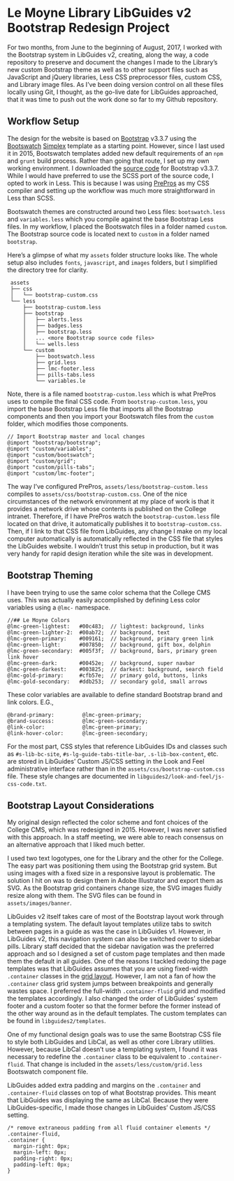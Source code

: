 # Le Moyne Library LibGuides v2 Bootstrap Redesign Project

For two months, from June to the beginning of August, 2017, I worked with the Bootstrap system in LibGuides v2, creating, along the way, a code repository to preserve and document the changes I made to the Library’s new custom Bootstrap theme as well as to other support files such as JavaScript and jQuery libraries, Less CSS preprocessor files, custom CSS, and Library image files. As I’ve been doing version control on all these files locally using Git, I thought, as the go-live date for LibGuides approached, that it was time to push out the work done so far to my Github repository. 

## Workflow Setup

The design for the website is based on [Bootstrap](http://getbootstrap.com/) v3.3.7 using the [Bootswatch](https://bootswatch.com/) [Simplex](https://bootswatch.com/simplex/) template as a starting point. However, since I last used it in 2015, Bootswatch templates added new default requirements of an `npm` and `grunt` build process. Rather than going that route, I set up my own working environment. I downloaded the [source code](https://github.com/twbs/bootstrap/releases/tag/v3.3.7) for Bootstrap v3.3.7. While I would have preferred to use the SCSS port of the source code, I opted to work in Less. This is because I was using [PrePros](https://prepros.io/) as my CSS compiler and setting up the workflow was much more straightforward in Less than SCSS. 

Bootswatch themes are constructed around two Less files: `bootswatch.less` and `variables.less` which you compile against the base Bootstrap Less files. In my workflow, I placed the Bootswatch files in a folder named `custom`. The Bootstrap source code is located next to `custom` in a folder named `bootstrap`. 

Here’s a glimpse of what my `assets` folder structure looks like. The whole setup also includes `fonts`, `javascript`, and `images` folders, but I simplified the directory tree for clarity.

```
 assets
 ├── css
 │   └── bootstrap-custom.css
 └── less
     ├── bootstrap-custom.less
     ├── bootstrap
     │   ├── alerts.less
     │   ├── badges.less
     │   ├── bootstrap.less
     │   ... <more Bootstrap source code files>
     │   └── wells.less
     └── custom
         ├── bootswatch.less
         ├── grid.less
         ├── lmc-footer.less
         ├── pills-tabs.less
         └── variables.le 
```

Note, there is a file named `bootstrap-custom.less` which is what PrePros uses to compile the final CSS code. From `bootstrap-custom.less`, you import the base Bootstrap Less file that imports all the Bootstrap components and then you import your Bootswatch files from the `custom` folder, which modifies those components. 

```
// Import Bootstrap master and local changes
@import "bootstrap/bootstrap";
@import "custom/variables";
@import "custom/bootswatch";
@import "custom/grid";
@import "custom/pills-tabs";
@import "custom/lmc-footer";
```

The way I’ve configured PrePros, `assets/less/bootstrap-custom.less` compiles to `assets/css/bootstrap-custom.css`. One of the nice circumstances of the network environment at my place of work is that it provides a network drive whose contents is published on the College intranet. Therefore, if I have PrePros watch the `bootstrap-custom.less` file located on that drive, it automatically publishes it to `bootstrap-custom.css`. Then, if I link to that CSS file from LibGuides, any change I make on my local computer automatically is automatically reflected in the CSS file that styles the LibGuides website. I wouldn’t trust this setup in production, but it was very handy for rapid design iteration while the site was in development. 

## Bootstrap Theming

I have been trying to use the same color schema that the College CMS uses. This was actually easily accomplished by defining Less color variables using a `@lmc-` namespace. 

```
//## Le Moyne Colors  
@lmc-green-lightest:   #00c483;  // lightest: background, links
@lmc-green-lighter-2:  #00ab72;  // background, text
@lmc-green-primary:    #009161;  // background, primary green link 
@lmc-green-light:      #007850;  // background, gift box, dolphin
@lmc-green-secondary:  #005f3f;  // background, bars, primary green link hover
@lmc-green-dark:       #00452e;  // background, super navbar
@lmc-green-darkest:    #003825;  // darkest: background, search field
@lmc-gold-primary:     #cfb57e;  // primary gold, buttons, links 
@lmc-gold-secondary:   #ddb253;  // secondary gold, small arrows
```

These color variables are available to define standard Bootstrap  brand and link colors. E.G., 

```
@brand-primary:         @lmc-green-primary;
@brand-success:         @lmc-green-secondary; 
@link-color:            @lmc-green-primary;
@link-hover-color:      @lmc-green-secondary;
```

For the most part, CSS styles that reference LibGuides IDs and classes such as `#s-lib-bc-site`, `#s-lg-guide-tabs-title-bar`, `.s-lib-box-content`, etc. are stored in LibGuides’ Custom JS/CSS setting in the Look and Feel administrative interface rather than in the `assets/css/bootstrap-custom.css` file. These style changes are documented in `libguides2/look-and-feel/js-css-code.txt`. 

## Bootstrap Layout Considerations

My original design reflected the color scheme and font choices of the College CMS, which was redesigned in 2015. However, I was never satisfied with this approach. In a staff meeting, we were able to reach consensus on an alternative approach that I liked much better. 

I used two text logotypes, one for the Library and the other for the College. The easy part was positioning them using the Bootstrap grid system. But using images with a fixed size in a responsive layout is problematic. The solution I hit on was to design them in Adobe Illustrator and export them as SVG. As the Bootstrap grid containers change size, the SVG images fluidly resize along with them. The SVG files can be found in `assets/images/banner`.

LibGuides v2 itself takes care of most of the Bootstrap layout work through a templating system. The default layout templates utilize tabs to switch between pages in a guide as was the case in LibGuides v1. However, in LibGuides v2, this navigation system can also be switched over to sidebar pills. Library staff decided that the sidebar navigation was the preferred approach and so I designed a set of custom page templates and then made them the default in all guides. One of the reasons I tackled redoing the page templates was that LibGuides assumes that you are using fixed-width `.container` classes in the [grid layout](http://getbootstrap.com/css/#grid). However, I am not a fan of how the `.container` class grid system jumps between breakpoints and generally wastes space. I preferred the full-width `.container-fluid` grid and modified the templates accordingly. I also changed the order of LibGuides’ system footer and a custom footer so that the former before the former instead of the other way around as in the default templates. The custom templates can be found in `libguides2/templates`. 

One of my functional design goals was to use the same Bootstrap CSS file to style both LibGuides and LibCal, as well as other core Library utilities. However, because LibCal doesn’t use a templating system, I found it was necessary to redefine the `.container` class to be equivalent to `.container-fluid`. That change is included in the `assets/less/custom/grid.less` Bootswatch component file. 

LibGuides added extra padding and margins on the `.container` and `.container-fluid` classes on top of what Bootstrap provides. This meant that LibGuides was displaying the same as LibCal. Because they were LibGuides-specific, I made those changes in LibGuides’ Custom JS/CSS setting.

```
/* remove extraneous padding from all fluid container elements */
.container-fluid,
.container {
  margin-right: 0px;
  margin-left: 0px;
  padding-right: 0px;
  padding-left: 0px;
}
```

